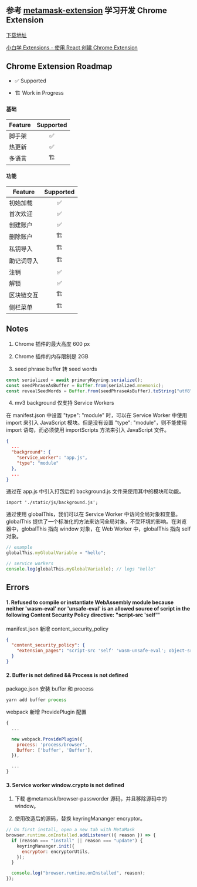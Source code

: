 ## 参考 [metamask-extension](https://github.com/MetaMask/metamask-extension) 学习开发 Chrome Extension

[下载地址](https://github.com/milhous/react-chrome-extension/releases/tag/1.0.0)

[小白学 Extensions - 使用 React 创建 Chrome Extension](https://www.milhous.me/blog/c9500b18-2f22-542a-9c15-a97a049e3b7c/)

## Chrome Extension Roadmap

- ✅ Supported

- 🏗️ Work in Progress

#### 基础

| Feature | Supported |
| ------- | :-------: |
| 脚手架  |    ✅     |
| 热更新  |    ✅     |
| 多语言  |    🏗️     |

#### 功能

| Feature    | Supported |
| ---------- | :-------: |
| 初始加载   |    ✅     |
| 首次欢迎   |    ✅     |
| 创建账户   |    ✅     |
| 删除账户   |    🏗️     |
| 私钥导入   |    🏗️     |
| 助记词导入 |    🏗️     |
| 注销       |    ✅     |
| 解锁       |    ✅     |
| 区块链交互 |    🏗️     |
| 侧栏菜单   |    🏗️     |

## Notes

1. Chrome 插件的最大高度 600 px

2. Chrome 插件的内存限制是 2GB

3. seed phrase buffer 转 seed words

```js
const serialized = await primaryKeyring.serialize();
const seedPhraseAsBuffer = Buffer.from(serialized.mnemonic);
const revealSeedWords = Buffer.from(seedPhraseAsBuffer).toString("utf8");
```

4. mv3 background 仅支持 Service Workers

在 manifest.json 中设置 "type": "module" 时，可以在 Service Worker 中使用 import 来引入 JavaScript 模块。但是没有设置 "type": "module"，则不能使用 import 语句，而必须使用 importScripts 方法来引入 JavaScript 文件。

```json
{
  ...
  "background": {
    "service_worker": "app.js",
    "type": "module"
  },
  ...
}
```

通过在 app.js 中引入打包后的 background.js 文件来使用其中的模块和功能。

```
import './static/js/background.js';
```

通过使用 globalThis，我们可以在 Service Worker 中访问全局对象和变量。globalThis 提供了一个标准化的方法来访问全局对象，不受环境的影响。在浏览器中，globalThis 指向 window 对象，在 Web Worker 中，globalThis 指向 self 对象。

```js
// example
globalThis.myGlobalVariable = "hello";
```

```js
// service workers
console.log(globalThis.myGlobalVariable); // logs "hello"
```

## Errors

#### 1. Refused to compile or instantiate WebAssembly module because neither 'wasm-eval' nor 'unsafe-eval' is an allowed source of script in the following Content Security Policy directive: "script-src 'self'"

manifest.json 新增 content_security_policy

```json
{
  "content_security_policy": {
    "extension_pages": "script-src 'self' 'wasm-unsafe-eval'; object-src 'self'; frame-ancestors 'none';"
  }
}
```

#### 2. Buffer is not defined && Process is not defined

package.json 安装 buffer 和 process

```js
yarn add buffer process
```

webpack 新增 ProvidePlugin 配置

```js
{
  ...

  new webpack.ProvidePlugin({
    process: 'process/browser',
    Buffer: ['buffer', 'Buffer'],
  }),

  ...
}

```

#### 3. Service worker window.crypto is not defined

1. 下载 @metamask/browser-passworder 源码，并且移除源码中的 window。

2. 使用改造后的源码，替换 keyringMananger encryptor。

```js
// On first install, open a new tab with MetaMask
browser.runtime.onInstalled.addListener(({ reason }) => {
  if (reason === "install" || reason === "update") {
    keyringMananger.init({
      encryptor: encryptorUtils,
    });
  }

  console.log("browser.runtime.onInstalled", reason);
});
```
